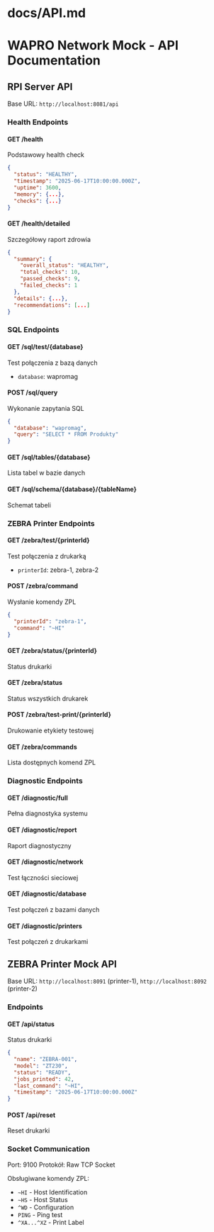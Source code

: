 # docs/API.md
# WAPRO Network Mock - API Documentation

## RPI Server API

Base URL: `http://localhost:8081/api`

### Health Endpoints

#### GET /health
Podstawowy health check
```json
{
  "status": "HEALTHY",
  "timestamp": "2025-06-17T10:00:00.000Z",
  "uptime": 3600,
  "memory": {...},
  "checks": {...}
}
```

#### GET /health/detailed
Szczegółowy raport zdrowia
```json
{
  "summary": {
    "overall_status": "HEALTHY",
    "total_checks": 10,
    "passed_checks": 9,
    "failed_checks": 1
  },
  "details": {...},
  "recommendations": [...]
}
```

### SQL Endpoints

#### GET /sql/test/{database}
Test połączenia z bazą danych
- `database`: wapromag

#### POST /sql/query
Wykonanie zapytania SQL
```json
{
  "database": "wapromag",
  "query": "SELECT * FROM Produkty"
}
```

#### GET /sql/tables/{database}
Lista tabel w bazie danych

#### GET /sql/schema/{database}/{tableName}
Schemat tabeli

### ZEBRA Printer Endpoints

#### GET /zebra/test/{printerId}
Test połączenia z drukarką
- `printerId`: zebra-1, zebra-2

#### POST /zebra/command
Wysłanie komendy ZPL
```json
{
  "printerId": "zebra-1",
  "command": "~HI"
}
```

#### GET /zebra/status/{printerId}
Status drukarki

#### GET /zebra/status
Status wszystkich drukarek

#### POST /zebra/test-print/{printerId}
Drukowanie etykiety testowej

#### GET /zebra/commands
Lista dostępnych komend ZPL

### Diagnostic Endpoints

#### GET /diagnostic/full
Pełna diagnostyka systemu

#### GET /diagnostic/report
Raport diagnostyczny

#### GET /diagnostic/network
Test łączności sieciowej

#### GET /diagnostic/database
Test połączeń z bazami danych

#### GET /diagnostic/printers
Test połączeń z drukarkami

## ZEBRA Printer Mock API

Base URL: `http://localhost:8091` (printer-1), `http://localhost:8092` (printer-2)

### Endpoints

#### GET /api/status
Status drukarki
```json
{
  "name": "ZEBRA-001",
  "model": "ZT230",
  "status": "READY",
  "jobs_printed": 42,
  "last_command": "~HI",
  "timestamp": "2025-06-17T10:00:00.000Z"
}
```

#### POST /api/reset
Reset drukarki

### Socket Communication

Port: 9100
Protokół: Raw TCP Socket

Obsługiwane komendy ZPL:
- `~HI` - Host Identification
- `~HS` - Host Status
- `^WD` - Configuration
- `PING` - Ping test
- `^XA...^XZ` - Print Label

